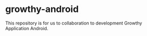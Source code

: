 # growthy-android
This repository is for us to collaboration to development Growthy Application Android.
